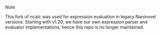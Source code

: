 > [!NOTE]
> This fork of ncalc was used for expression evaluation in legacy Naninovel versions. Starting with v1.20, we have our own expression parser and evaluator implementations, hence this repo is no longer maintained.
> 
